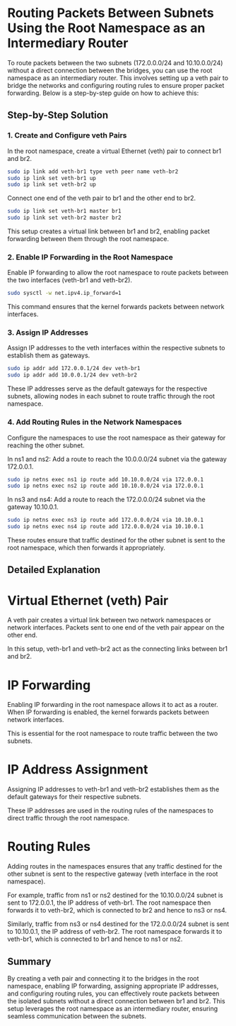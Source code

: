 # Routing Packets Between Subnets Using the Root Namespace as an Intermediary Router

To route packets between the two subnets (172.0.0.0/24 and 10.10.0.0/24) without a direct connection between the bridges, you can use the root namespace as an intermediary router. This involves setting up a veth pair to bridge the networks and configuring routing rules to ensure proper packet forwarding. Below is a step-by-step guide on how to achieve this:

## Step-by-Step Solution

### 1. Create and Configure veth Pairs

In the root namespace, create a virtual Ethernet (veth) pair to connect br1 and br2.
```bash
sudo ip link add veth-br1 type veth peer name veth-br2
sudo ip link set veth-br1 up
sudo ip link set veth-br2 up
```
Connect one end of the veth pair to br1 and the other end to br2.
```bash
sudo ip link set veth-br1 master br1
sudo ip link set veth-br2 master br2
```
This setup creates a virtual link between br1 and br2, enabling packet forwarding between them through the root namespace.

### 2. Enable IP Forwarding in the Root Namespace

Enable IP forwarding to allow the root namespace to route packets between the two interfaces (veth-br1 and veth-br2).
```bash
sudo sysctl -w net.ipv4.ip_forward=1
```
This command ensures that the kernel forwards packets between network interfaces.

### 3. Assign IP Addresses

Assign IP addresses to the veth interfaces within the respective subnets to establish them as gateways.
```bash
sudo ip addr add 172.0.0.1/24 dev veth-br1
sudo ip addr add 10.0.0.1/24 dev veth-br2
```
These IP addresses serve as the default gateways for the respective subnets, allowing nodes in each subnet to route traffic through the root namespace.

### 4. Add Routing Rules in the Network Namespaces

Configure the namespaces to use the root namespace as their gateway for reaching the other subnet.

In ns1 and ns2: Add a route to reach the 10.0.0.0/24 subnet via the gateway 172.0.0.1.
```bash
sudo ip netns exec ns1 ip route add 10.10.0.0/24 via 172.0.0.1
sudo ip netns exec ns2 ip route add 10.10.0.0/24 via 172.0.0.1
```
In ns3 and ns4: Add a route to reach the 172.0.0.0/24 subnet via the gateway 10.10.0.1.
```bash
sudo ip netns exec ns3 ip route add 172.0.0.0/24 via 10.10.0.1
sudo ip netns exec ns4 ip route add 172.0.0.0/24 via 10.10.0.1
```
These routes ensure that traffic destined for the other subnet is sent to the root namespace, which then forwards it appropriately.

## Detailed Explanation

# Virtual Ethernet (veth) Pair

A veth pair creates a virtual link between two network namespaces or network interfaces. Packets sent to one end of the veth pair appear on the other end.

In this setup, veth-br1 and veth-br2 act as the connecting links between br1 and br2.

# IP Forwarding

Enabling IP forwarding in the root namespace allows it to act as a router. When IP forwarding is enabled, the kernel forwards packets between network interfaces.

This is essential for the root namespace to route traffic between the two subnets.

# IP Address Assignment

Assigning IP addresses to veth-br1 and veth-br2 establishes them as the default gateways for their respective subnets.

These IP addresses are used in the routing rules of the namespaces to direct traffic through the root namespace.

# Routing Rules

Adding routes in the namespaces ensures that any traffic destined for the other subnet is sent to the respective gateway (veth interface in the root namespace).

For example, traffic from ns1 or ns2 destined for the 10.10.0.0/24 subnet is sent to 172.0.0.1, the IP address of veth-br1. The root namespace then forwards it to veth-br2, which is connected to br2 and hence to ns3 or ns4.

Similarly, traffic from ns3 or ns4 destined for the 172.0.0.0/24 subnet is sent to 10.10.0.1, the IP address of veth-br2. The root namespace forwards it to veth-br1, which is connected to br1 and hence to ns1 or ns2.

## Summary

By creating a veth pair and connecting it to the bridges in the root namespace, enabling IP forwarding, assigning appropriate IP addresses, and configuring routing rules, you can effectively route packets between the isolated subnets without a direct connection between br1 and br2. This setup leverages the root namespace as an intermediary router, ensuring seamless communication between the subnets.

